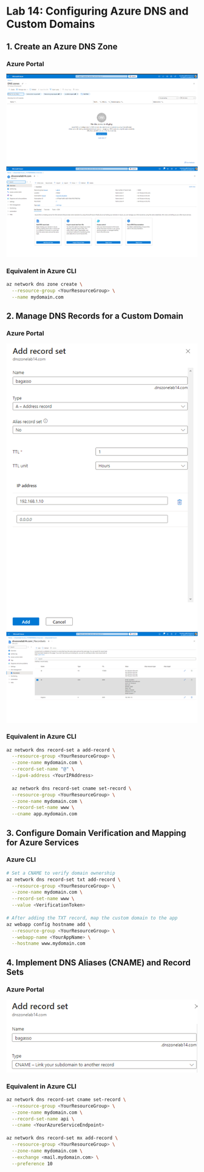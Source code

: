 # Lab 14: Configuring Azure DNS and Custom Domains

## 1. Create an Azure DNS Zone

### Azure Portal
![Image 1](./1.png)
![Image 2](./2.png)

### Equivalent in Azure CLI
```bash
az network dns zone create \
  --resource-group <YourResourceGroup> \
  --name mydomain.com
```

## 2. Manage DNS Records for a Custom Domain

### Azure Portal
![Image 3](./3.png)
![Image 4](./4.png)

### Equivalent in Azure CLI
```bash
az network dns record-set a add-record \
  --resource-group <YourResourceGroup> \
  --zone-name mydomain.com \
  --record-set-name "@" \
  --ipv4-address <YourIPAddress>

  az network dns record-set cname set-record \
  --resource-group <YourResourceGroup> \
  --zone-name mydomain.com \
  --record-set-name www \
  --cname app.mydomain.com

```

## 3. Configure Domain Verification and Mapping for Azure Services

### Azure CLI
```bash
# Set a CNAME to verify domain ownership
az network dns record-set txt add-record \
  --resource-group <YourResourceGroup> \
  --zone-name mydomain.com \
  --record-set-name www \
  --value <VerificationToken>

# After adding the TXT record, map the custom domain to the app
az webapp config hostname add \
  --resource-group <YourResourceGroup> \
  --webapp-name <YourAppName> \
  --hostname www.mydomain.com
```

## 4. Implement DNS Aliases (CNAME) and Record Sets

### Azure Portal
![Image 1](./5.png)

### Equivalent in Azure CLI
```bash
az network dns record-set cname set-record \
  --resource-group <YourResourceGroup> \
  --zone-name mydomain.com \
  --record-set-name api \
  --cname <YourAzureServiceEndpoint>

az network dns record-set mx add-record \
  --resource-group <YourResourceGroup> \
  --zone-name mydomain.com \
  --exchange <mail.mydomain.com> \
  --preference 10

```